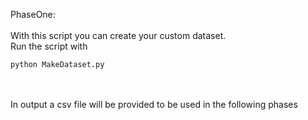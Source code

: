 PhaseOne:
<br/><br/>
With this script you can create your custom dataset.<br/>
Run the script with<br/>
```
python MakeDataset.py
```
<br/><br/>
In output a csv file will be provided to be used in the following phases
